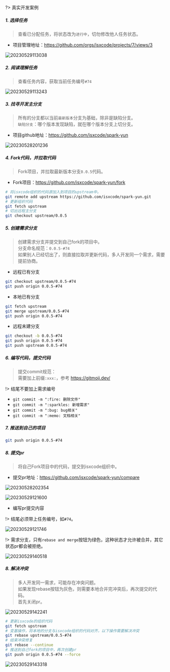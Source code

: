 ?> 真实开发案例

##### 1. 选择任务

> 查看已分配任务，将状态改为`进行中`，切勿修改他人任务状态。

- 项目管理地址：https://github.com/orgs/isxcode/projects/7/views/3

![20230529113038](https://img.isxcode.com/picgo/20230529113038.png)

##### 2. 阅读理解任务

> 查看任务内容，获取当前任务编号`#74`

![20230529113243](https://img.isxcode.com/picgo/20230529113243.png)

##### 3. 找寻开发主分支

> 所有的分支都以当前`最新版本`分支为基础，除非是缺陷分支。<br/>
> `缺陷分支`：哪个版本发现缺陷，就在哪个版本分支上切分支。

- 项目github地址：https://github.com/isxcode/spark-yun

![20230528201236](https://img.isxcode.com/picgo/20230528201236.png)

##### 4. Fork代码，并拉取代码

> Fork项目，并拉取最新版本分支`0.0.5`代码。

- Fork项目：https://github.com/isxcode/spark-yun/fork

```bash
# 将isxcode组织的代码源加入到项目的upstream中。
git remote add upstream https://github.com/isxcode/spark-yun.git
# 更新组织代码
git fetch upstream
# 切出远程主分支
git checkout upstream/0.0.5
```

##### 5. 创建需求分支

> 创建需求分支并提交到自己fork的项目中。</br>
> 分支命名规范：`0.0.5-#74` </br>
> 如果别人已经切出了，则直接拉取并更新代码，多人开发同一个需求，需要提前协商。

- 远程已有分支

```bash
git checkout upstream/0.0.5-#74
git push origin 0.0.5-#74
```

- 本地已有分支

```bash
git fetch upstream
git merge upstream/0.0.5-#74
git push origin 0.0.5-#74
```

- 远程未建分支

```bash
git checkout -b 0.0.5-#74
git push origin 0.0.5-#74
git push upstream 0.0.5-#74
```

##### 6. 编写代码，提交代码

> 提交commit规范：</br>
> 需要加上前缀`:xxx:`，参考 https://gitmoji.dev/ </br>

!> 结尾不要加上需求编号

- `git commit -m ":fire: 删除文件"`
- `git commit -m ":sparkles: 新增需求"`
- `git commit -m ":bug: bug相关"`
- `git commit -m ":memo: 文档相关"`

##### 7. 推送到自己的项目

```bash
git push origin 0.0.5-#74
```

##### 8. 提交pr

> 将自己Fork项目中的代码，提交到isxcode组织中。

- 提交pr地址：https://github.com/isxcode/spark-yun/compare

![20230528202354](https://img.isxcode.com/picgo/20230528202354.png)

![20230529121600](https://img.isxcode.com/picgo/20230529121600.png)

- 编写pr提交内容

!> 结尾必须带上任务编号，如`#74`。

![20230529121746](https://img.isxcode.com/picgo/20230529121746.png)

!> 需求分支，只有`rebase and merge`按钮为绿色，这种状态才允许被合并，其它状态pr都会被拒绝。

![20230529140518](https://img.isxcode.com/picgo/20230529140518.png)

##### 8. 解决冲突

> 多人开发同一需求，可能存在冲突问题。<br/>
> 如果发现rebase按钮为灰色，则需要本地合并完冲突后，再次提交的代码。<br/>
> 首先关闭pr。

![20230529142241](https://img.isxcode.com/picgo/20230529142241.png)

```bash
# 更新isxcode的组织代码
git fetch upstream
# 变基操作，将本地的分支与isxcode组织的代码对齐，以下操作需要解决冲突
git rebase upstream/0.0.5-#74
# 结束冲突修复
git rebase --continue
# 推送到自己fork的项目中，再次创建pr
git push origin 0.0.5-#74 --force
```

![20230529143318](https://img.isxcode.com/picgo/20230529143318.png)
